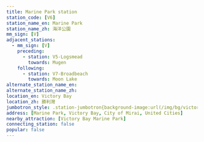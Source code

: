```yaml
---
title: Marine Park station
station_code: [V6]
station_name_en: Marine Park
station_name_zh: 海洋公園
mm_sign: [V]
adjacent_stations:
  - mm_sign: [V]
    preceding:
      - station: V5-Logsmead
        towards: Mugen
    following:
      - station: V7-Broadbeach
        towards: Moon Lake
alternate_station_name_en: 
alternate_station_name_zh: 
location_en: Victory Bay
location_zh: 勝利灣
jumbotron_style: .station-jumbotron{background-image:url(/img/bg/victoryline.png);background-repeat:no-repeat;background-size:100% 10px;background-position:0 130px}
address: [Marine Park, Victory Bay, City of Mirai, United Cities]
nearby_attraction: [Victory Bay Marine Park]
connecting_station: false
popular: false
---
```


